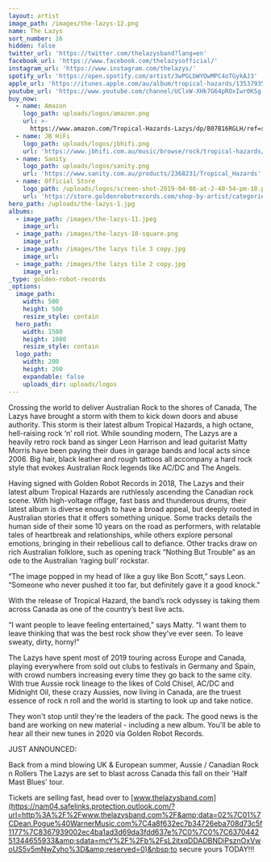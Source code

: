 ```yaml
---
layout: artist
image_path: /images/the-lazys-12.png
name: The Lazys
sort_number: 16
hidden: false
twitter_url: 'https://twitter.com/thelazysband?lang=en'
facebook_url: 'https://www.facebook.com/thelazysofficial/'
instagram_url: 'https://www.instagram.com/thelazys/'
spotify_url: 'https://open.spotify.com/artist/3wPGLbWYOwMPC4oTGykAJ3'
apple_url: 'https://itunes.apple.com/au/album/tropical-hazards/1353793547'
youtube_url: 'https://www.youtube.com/channel/UClxW-XHk7G64pROxIwr0KSg'
buy_now:
  - name: Amazon
    logo_path: uploads/logos/amazon.png
    url: >-
      https://www.amazon.com/Tropical-Hazards-Lazys/dp/B07B16RGLH/ref=sr_1_1?ie=UTF8&qid=1525390070&sr=8-1&keywords=the+lazys+tropical+hazards&tag=smarturl-pivot-20
  - name: JB HiFi
    logo_path: uploads/logos/jbhifi.png
    url: 'https://www.jbhifi.com.au/music/browse/rock/tropical-hazards/605372/'
  - name: Sanity
    logo_path: uploads/logos/sanity.png
    url: 'https://www.sanity.com.au/products/2368231/Tropical_Hazards'
  - name: Official Store
    logo_path: /uploads/logos/screen-shot-2019-04-08-at-2-40-54-pm-10.png
    url: 'https://store.goldenrobotrecords.com/shop-by-artist/categories/the-lazys'
hero_path: /uploads/the-lazys-1.jpg
albums:
  - image_path: /images/the-lazys-11.jpeg
    image_url:
  - image_path: /images/the-lazys-10-square.png
    image_url:
  - image_path: /images/the lazys tile 3 copy.jpg
    image_url:
  - image_path: /images/the lazys tile 2 copy.jpg
    image_url:
_type: golden-robot-records
_options:
  image_path:
    width: 500
    height: 500
    resize_style: contain
  hero_path:
    width: 1500
    height: 1000
    resize_style: contain
  logo_path:
    width: 200
    height: 200
    expandable: false
    uploads_dir: uploads/logos
---
```


Crossing the world to deliver Australian Rock to the shores of Canada, The Lazys have brought a storm with them to kick down doors and abuse authority. This storm is their latest album Tropical Hazards, a high octane, hell-raising rock ‘n’ roll riot. While sounding modern, The Lazys are a heavily retro rock band as singer Leon Harrison and lead guitarist Matty Morris have been paying their dues in garage bands and local acts since 2006. Big hair, black leather and rough tattoos all accompany a hard rock style that evokes Australian Rock legends like AC/DC and The Angels.

Having signed with Golden Robot Records in 2018, The Lazys and their latest album Tropical Hazards are ruthlessly ascending the Canadian rock scene. With high-voltage riffage, fast bass and thunderous drums, their latest album is diverse enough to have a broad appeal, but deeply rooted in Australian stories that it offers something unique. Some tracks details the human side of their some 10 years on the road as performers, with relatable tales of heartbreak and relationships, while others explore personal emotions, bringing in their rebellious call to defiance. Other tracks draw on rich Australian folklore, such as opening track “Nothing But Trouble” as an ode to the Australian ‘raging bull’ rockstar.

“The image popped in my head of like a guy like Bon Scott,” says Leon. “Someone who never pushed it too far, but definitely gave it a good knock.”

With the release of Tropical Hazard, the band’s rock odyssey is taking them across Canada as one of the country’s best live acts.

“I want people to leave feeling entertained,” says Matty. “I want them to leave thinking that was the best rock show they’ve ever seen. To leave sweaty, dirty, horny\!”

The Lazys have spent most of 2019 touring across Europe and Canada, playing everywhere from sold out clubs to festivals in Germany and Spain, with crowd numbers increasing every time they go back to the same city. With true Aussie rock lineage to the likes of Cold Chisel, AC/DC and Midnight Oil, these crazy Aussies, now living in Canada, are the truest essence of rock n roll and the world is starting to look up and take notice.

They won't stop until they're the leaders of the pack. The good news is the band are working on new material - including a new album. You'll be able to hear all their new tunes in 2020 via Golden Robot Records.

JUST ANNOUNCED:

Back from a mind blowing UK & European summer, Aussie / Canadian Rock n Rollers The Lazys are set to blast across Canada this fall on their 'Half Mast Blues' tour.&nbsp;

Tickets are selling fast, head over to&nbsp;[www.thelazysband.com](https://nam04.safelinks.protection.outlook.com/?url=http%3A%2F%2Fwww.thelazysband.com%2F&amp;data=02%7C01%7CDean.Pogue%40WarnerMusic.com%7C4a8f632ec7b34726eba708d73c5f1177%7C8367939002ec4ba1ad3d69da3fdd637e%7C0%7C0%7C637044251344655933&amp;sdata=mcY%2F%2Fb%2FsL2itxqDDADBNDiPsznOxVwoUS5v5mNwZyho%3D&amp;reserved=0)&nbsp;to secure yours TODAY\!\!\!